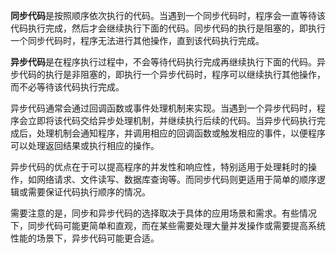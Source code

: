 **同步代码**是按照顺序依次执行的代码。当遇到一个同步代码时，程序会一直等待该代码执行完成，然后才会继续执行下面的代码。同步代码的执行是阻塞的，即执行一个同步代码时，程序无法进行其他操作，直到该代码执行完成。

**异步代码**是在程序执行过程中，不会等待代码执行完成再继续执行下面的代码。异步代码的执行是非阻塞的，即执行一个异步代码时，程序可以继续执行其他操作，而不必等待该代码执行完成。

异步代码通常会通过回调函数或事件处理机制来实现。当遇到一个异步代码时，程序会立即将该代码交给异步处理机制，并继续执行后续的代码。当异步代码执行完成后，处理机制会通知程序，并调用相应的回调函数或触发相应的事件，以便程序可以处理返回结果或执行相应的操作。

异步代码的优点在于可以提高程序的并发性和响应性，特别适用于处理耗时的操作，如网络请求、文件读写、数据库查询等。而同步代码则更适用于简单的顺序逻辑或需要保证代码执行顺序的情况。

需要注意的是，同步和异步代码的选择取决于具体的应用场景和需求。有些情况下，同步代码可能更简单和直观，而在某些需要处理大量并发操作或需要提高系统性能的场景下，异步代码可能更合适。